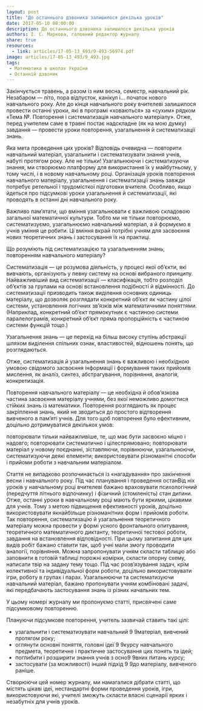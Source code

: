 ```yaml
---
layout: post
title: "До останнього дзвоника залишилося декілька уроків"
date: 2017-05-10 08:00:00
description: До останнього дзвоника залишилося декілька уроків
authors: І. С. Маркова, головний редактор журналу
share: true
resources:
  - link: articles/17-05-13_493/9-493-56974.pdf
image: articles/17-05-13_493/9_493.jpg
tags:
 - Математика в школах України
 - Останній дзвоник
---
```


Закінчується травень, а разом із ним вес­на, семестр, навчальний рік. Незабаром — літо, пора відпусток, канікул і… початок нового навчального року. Але до кінця навчального року вчителеві залишилося провести останні уроки, які в програмі «ховаються» за «сухим» рядком «Тема №. Повторення і систематизація навчального матеріалу». Отже, перед учителем саме в травні постає надскладне (як на мою думку) завдання — провести уроки повторення, узагальнення й систематизації знань.

Яка мета проведення цих уроків? Відповідь очевидна — повторити навчальний матеріал, узагальнити і систематизувати знання учнів, набуті протягом року. Але не тільки! Узагальнюючи і систематизуючи знання, ми створюємо платформу для використання їх у майбутньому, у тому числі, і в новому навчальному році.
Організація уроків повторення навчального матеріалу, узагальнення і систематизації знань завжди потребує ретельної і трудомісткої підготовки вчителя. Особливо, якщо йдеться про підсумкові уроки узагальнення й систематизації, які проводять в останні дні навчального року.

Важливо пам’ятати, що вміння узагальнювати є важливою складовою загальної математичної культури. Тобто ми не тільки повторюємо, систематизуємо, узагальнюємо навчальний матеріал, а й формуємо в учнів уміння це робити. Ці вміння вкрай потрібні учням для засвоєння нових теоретичних знань і застосування їх на практиці.

Що розуміють під систематизацією та узагальненням знань, повторенням навчального матеріалу?

Систематизація — це розумова діяльність, у процесі якої об’єкти, які вивчають, організують у певну систему на основі вибраного принципу. Найважливіший вид систематизації — класифікація, тобто розподіл об’єктів за групами на основі встановлення подібності й відмінності. До систематизації призводить також виділення основних одиниць матеріалу, що дозволяє розглядати конкретний об’єкт як частину цілої системи, установлення логічних зв’язків між математичними поняттями. (Наприклад, конкретний об’єкт прямокутник є частиною системи паралелограмів, конкретний об’єкт пряма пропорційність є частиною системи функцій тощо.)

Узагальнення знань — це перехід на більш високу ступінь абстракції шляхом виділення спільних ознак, властивостей, відношень понять, що розглядаються.

Отже, систематизація й узагальнення знань є важливою і необхідною умовою свідомого засвоєння інформації і формування таких прийомів мислення, як аналіз, синтез, абстрагування, порівняння, аналогія, конкретизація.

Повторення навчального матеріалу — це необхідна й обов’язкова частина засвоєння матеріалу учнями, без якої неможливо домогтися стійких знань із математики. Повторення розглядають як процес закріплення знань, який не зводиться до простого відтворення вивченого в пам’яті учнів. Для того щоб повторення було ефективним, доцільно дотримуватися декількох умов:

   повторювати тільки найважливіше, те, що має бути засвоєно міцно і надовго;
   повторювати систематично і цілеспрямовано;
   повторювати матеріал у новому поєднанні, зіставляючи, порівнюючи, узагальнюючи, систематизуючи деякі елементи;
   використовувати різноманітні способи і прийоми роботи з навчальним матеріалом.


Стаття не випадково розпочинається із «нагадування» про закінчення весни і навчального року. Під час планування і проведення останВід ніх уроків у навчальному році вчителеві бажано враховувати психологічний (передчуття літнього відпочинку) і фізичний (стомленість) стан дитини. Отже, останні уроки в навчальному році мають бути яркими, цікавими для учнів. Тому з метою підвищення ефективності уроків, доцільно використовувати якнайбільше різноманітних форм і прийомів роботи. Так повторення, систематизацію й узагальнення теоретичного матеріалу можна провести у формі усного фронтального опитування, теоретичного математичного диктанту, теоретичної тестової роботи, завдання на встановлення відповідності. При цьому запитання для цих видів робіт бажано ставити так, щоб учні мали змогу проводити аналогії, порівняння. Можна запропонувати учням скласти таблицю або заповнити в готовій таблиці порожні комірки, скласти опорну схему, написати твір на задану тему тощо. Під час розв’язування задач, крім колективної та індивідуальної форм роботи, доцільно використовувати ігри, роботу в групах і парах. Узагальнюючи та систематизуючи навчальний матеріал, бажано пропонувати учням комбіновані задачі, які передбачають застосування знань із різних начальних тем.

У цьому номері журналу ми пропонуємо статті, присвячені саме підсумковому повторенню.

Плануючи підсумкове повторення, учитель зазвичай ставить такі цілі:

 * узагальнити і систематизувати навчальний 9 9матеріал, вивчений протягом року;
 * оглянути основні поняття, головні ідеї 9 9курсу навчального предмета, теоретичне і практичне застосування цих понять та ідей;
 * поглибити і розширити знання учнів з осно9 9вних питань курсу;
 * застосувати (за можливості) інший підхід 9 9до матеріалу, вивченого раніше.

Створюючи цей номер журналу, ми намагалися дібрати статті, що містять цікаві ідеї, нестандартні форми проведення уроків, ігри, використовуючи які, учителі зможуть скласти власні сценарії ярких і незабутніх для учнів уроків.
